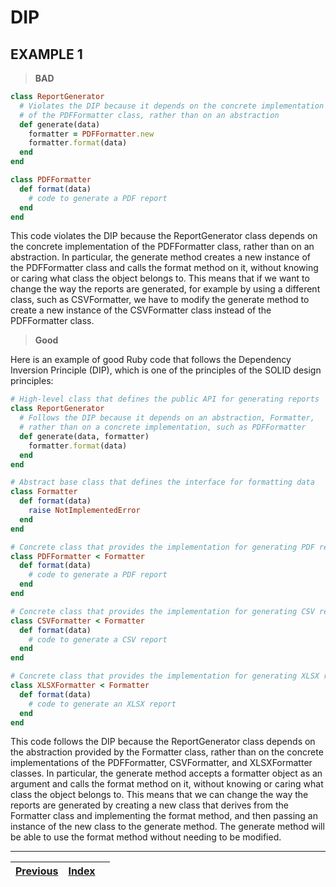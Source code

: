# DIP

## EXAMPLE 1

> **BAD**

```ruby
class ReportGenerator
  # Violates the DIP because it depends on the concrete implementation
  # of the PDFFormatter class, rather than on an abstraction
  def generate(data)
    formatter = PDFFormatter.new
    formatter.format(data)
  end
end

class PDFFormatter
  def format(data)
    # code to generate a PDF report
  end
end
```

This code violates the DIP because the ReportGenerator class depends on the concrete implementation of the PDFFormatter class, rather than on an abstraction. In particular, the generate method creates a new instance of the PDFFormatter class and calls the format method on it, without knowing or caring what class the object belongs to. This means that if we want to change the way the reports are generated, for example by using a different class, such as CSVFormatter, we have to modify the generate method to create a new instance of the CSVFormatter class instead of the PDFFormatter class.

> **Good**

Here is an example of good Ruby code that follows the Dependency Inversion Principle (DIP), which is one of the principles of the SOLID design principles:

```ruby
# High-level class that defines the public API for generating reports
class ReportGenerator
  # Follows the DIP because it depends on an abstraction, Formatter,
  # rather than on a concrete implementation, such as PDFFormatter
  def generate(data, formatter)
    formatter.format(data)
  end
end

# Abstract base class that defines the interface for formatting data
class Formatter
  def format(data)
    raise NotImplementedError
  end
end

# Concrete class that provides the implementation for generating PDF reports
class PDFFormatter < Formatter
  def format(data)
    # code to generate a PDF report
  end
end

# Concrete class that provides the implementation for generating CSV reports
class CSVFormatter < Formatter
  def format(data)
    # code to generate a CSV report
  end
end

# Concrete class that provides the implementation for generating XLSX reports
class XLSXFormatter < Formatter
  def format(data)
    # code to generate an XLSX report
  end
end

```

This code follows the DIP because the ReportGenerator class depends on the abstraction provided by the Formatter class, rather than on the concrete implementations of the PDFFormatter, CSVFormatter, and XLSXFormatter classes. In particular, the generate method accepts a formatter object as an argument and calls the format method on it, without knowing or caring what class the object belongs to. This means that we can change the way the reports are generated by creating a new class that derives from the Formatter class and implementing the format method, and then passing an instance of the new class to the generate method. The generate method will be able to use the format method without needing to be modified.

***

| [Previous](04\_isp.md) | [Index](../../) |   |
| ---------------------- | --------------- | - |
